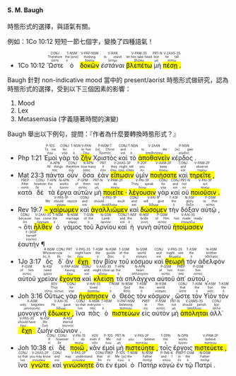 
#### S. M. Baugh
時態形式的選擇，與語氣有關。

例如：1Co 10:12 短短一節七個字，變換了四種語氣！
- <rt>1Co 10:12</rt> <RUBY><ruby><ruby>Ὥστε<rt>ὥστε</rt></ruby><rt>Therefore</rt></ruby><rt>CONJ</rt></RUBY> <RUBY><ruby><ruby>ὁ<rt>ὁ</rt></ruby><rt>the [one]</rt></ruby><rt>T-NSM</rt></RUBY> <RUBY><ruby><ruby><mark class='ptc'>δοκῶν</mark><rt>δοκέω</rt></ruby><rt>thinking</rt></ruby><rt>V-PAP-NSM</rt></RUBY> <RUBY><ruby><ruby><em>ἑστάναι</em><rt>ἵστημι</rt></ruby><rt>to stand</rt></ruby><rt>V-RAN</rt></RUBY> <RUBY><ruby><ruby><mark class='verb'>βλεπέτω</mark><rt>βλέπω</rt></ruby><rt>let him take heed</rt></ruby><rt>V-PAM-3S</rt></RUBY> <RUBY><ruby><ruby>μὴ<rt>μή</rt></ruby><rt>lest</rt></ruby><rt>PRT-N</rt></RUBY> <RUBY><ruby><ruby><mark class='verb'>πέσῃ .</mark><rt>πίπτω</rt></ruby><rt>he fall</rt></ruby><rt>V-2AAS-3S</rt></RUBY> 

Baugh 針對 non-indicative mood 當中的 present/aorist 時態形式做研究，認為時態形式的選擇，受到以下三個因素的影響：
1) Mood
2) Lex
3) Metasemasia (字義隨著時間的演變)

Baugh 舉出以下例句，提問：『作者為什麼要轉換時態形式？』
- <rt>Php 1:21</rt> <RUBY><ruby><ruby>Ἐμοὶ<rt>ἐγώ</rt></ruby><rt>To me</rt></ruby><rt>P-1DS</rt></RUBY> <RUBY><ruby><ruby>γὰρ<rt>γάρ</rt></ruby><rt>for</rt></ruby><rt>CONJ</rt></RUBY> <RUBY><ruby><ruby>τὸ<rt>ὁ</rt></ruby><rt>-</rt></ruby><rt>T-NSN</rt></RUBY> <RUBY><ruby><ruby><mark class='inf'>ζῆν</mark><rt>ζάω</rt></ruby><rt>to live</rt></ruby><rt>V-PAN</rt></RUBY> <RUBY><ruby><ruby>Χριστὸς<rt>Χριστός</rt></ruby><rt>[is] Christ</rt></ruby><rt>P-NSM-T</rt></RUBY> <RUBY><ruby><ruby>καὶ<rt>καί</rt></ruby><rt>and</rt></ruby><rt>CONJ</rt></RUBY> <RUBY><ruby><ruby>τὸ<rt>ὁ</rt></ruby><rt>-</rt></ruby><rt>T-NSN</rt></RUBY> <RUBY><ruby><ruby><mark class='inf'>ἀποθανεῖν</mark><rt>ἀποθνήσκω</rt></ruby><rt>to die</rt></ruby><rt>V-2AAN</rt></RUBY> <RUBY><ruby><ruby>κέρδος .<rt>κέρδος</rt></ruby><rt>[is] gain</rt></ruby><rt>P-NSN</rt></RUBY> 
- <rt>Mat 23:3</rt> <RUBY><ruby><ruby>πάντα<rt>πᾶς</rt></ruby><rt>All things</rt></ruby><rt>A-APN</rt></RUBY> <RUBY><ruby><ruby>οὖν<rt>οὖν</rt></ruby><rt>therefore</rt></ruby><rt>CONJ</rt></RUBY> <RUBY><ruby><ruby>ὅσα<rt>ὅσος</rt></ruby><rt>how many</rt></ruby><rt>K-APN</rt></RUBY> <RUBY><ruby><ruby>ἐὰν<rt>ἐάν</rt></ruby><rt>if</rt></ruby><rt>PRT</rt></RUBY> <RUBY><ruby><ruby><mark class='verb'>εἴπωσιν</mark><rt>ἔπω, ἐρῶ, εἶπον</rt></ruby><rt>they might tell</rt></ruby><rt>V-2AAS-3P</rt></RUBY> <RUBY><ruby><ruby>ὑμῖν<rt>σύ</rt></ruby><rt>you</rt></ruby><rt>P-2DP</rt></RUBY> <RUBY><ruby><ruby><mark class='verb'>ποιήσατε</mark><rt>ποιέω</rt></ruby><rt>keep</rt></ruby><rt>V-AAM-2P</rt></RUBY> <RUBY><ruby><ruby>καὶ<rt>καί</rt></ruby><rt>and</rt></ruby><rt>CONJ</rt></RUBY> <RUBY><ruby><ruby><mark class='verb'>τηρεῖτε ,</mark><rt>τηρέω</rt></ruby><rt>observe</rt></ruby><rt>V-PAM-2P</rt></RUBY> <RUBY><ruby><ruby>κατὰ<rt>κατά</rt></ruby><rt>After</rt></ruby><rt>PREP</rt></RUBY> <RUBY><ruby><ruby>δὲ<rt>δέ</rt></ruby><rt>however</rt></ruby><rt>CONJ</rt></RUBY> <RUBY><ruby><ruby>τὰ<rt>ὁ</rt></ruby><rt>the</rt></ruby><rt>T-APN</rt></RUBY> <RUBY><ruby><ruby>ἔργα<rt>ἔργον</rt></ruby><rt>works</rt></ruby><rt>N-APN</rt></RUBY> <RUBY><ruby><ruby>αὐτῶν<rt>αὐτός</rt></ruby><rt>of them</rt></ruby><rt>P-GPM</rt></RUBY> <RUBY><ruby><ruby>μὴ<rt>μή</rt></ruby><rt>not</rt></ruby><rt>PRT-N</rt></RUBY> <RUBY><ruby><ruby><mark class='verb'>ποιεῖτε ·</mark><rt>ποιέω</rt></ruby><rt>do</rt></ruby><rt>V-PAM-2P</rt></RUBY> <RUBY><ruby><ruby><mark class='verb'>λέγουσιν</mark><rt>λέγω</rt></ruby><rt>They speak</rt></ruby><rt>V-PAI-3P</rt></RUBY> <RUBY><ruby><ruby>γὰρ<rt>γάρ</rt></ruby><rt>for</rt></ruby><rt>CONJ</rt></RUBY> <RUBY><ruby><ruby>καὶ<rt>καί</rt></ruby><rt>and</rt></ruby><rt>CONJ</rt></RUBY> <RUBY><ruby><ruby>οὐ<rt>οὐ</rt></ruby><rt>not</rt></ruby><rt>PRT-N</rt></RUBY> <RUBY><ruby><ruby><mark class='verb'>ποιοῦσιν .</mark><rt>ποιέω</rt></ruby><rt>act</rt></ruby><rt>V-PAI-3P</rt></RUBY> 
- <rt>Rev 19:7</rt> <RUBY><ruby><ruby><mark class='verb'>¬ χαίρωμεν</mark><rt>χαίρω</rt></ruby><rt>We should rejoice</rt></ruby><rt>V-PAS-1P</rt></RUBY> <RUBY><ruby><ruby>καὶ<rt>καί</rt></ruby><rt>and</rt></ruby><rt>CONJ</rt></RUBY> <RUBY><ruby><ruby><mark class='verb'>ἀγαλλιῶμεν</mark><rt>ἀγαλλιάω</rt></ruby><rt>should exult</rt></ruby><rt>V-PAS-1P</rt></RUBY> <RUBY><ruby><ruby>καὶ<rt>καί</rt></ruby><rt>and</rt></ruby><rt>CONJ</rt></RUBY> <RUBY><ruby><ruby><mark class='verb'>δώσομεν</mark><rt>δίδωμι</rt></ruby><rt>will give</rt></ruby><rt>V-FAI-1P</rt></RUBY> <RUBY><ruby><ruby>τὴν<rt>ὁ</rt></ruby><rt>the</rt></ruby><rt>T-ASF</rt></RUBY> <RUBY><ruby><ruby>δόξαν<rt>δόξα</rt></ruby><rt>glory</rt></ruby><rt>N-ASF</rt></RUBY> <RUBY><ruby><ruby>αὐτῷ ,<rt>αὐτός</rt></ruby><rt>to Him</rt></ruby><rt>P-DSM</rt></RUBY></br> <RUBY><ruby><ruby>¬ ὅτι<rt>ὅτι</rt></ruby><rt>because</rt></ruby><rt>CONJ</rt></RUBY> <RUBY><ruby><ruby><mark class='verb'>ἦλθεν</mark><rt>ἔρχομαι</rt></ruby><rt>has come</rt></ruby><rt>V-2AAI-3S</rt></RUBY> <RUBY><ruby><ruby>ὁ<rt>ὁ</rt></ruby><rt>the</rt></ruby><rt>T-NSM</rt></RUBY> <RUBY><ruby><ruby>γάμος<rt>γάμος</rt></ruby><rt>marriage</rt></ruby><rt>N-NSM</rt></RUBY> <RUBY><ruby><ruby>τοῦ<rt>ὁ</rt></ruby><rt>of the</rt></ruby><rt>T-GSN</rt></RUBY> <RUBY><ruby><ruby>Ἀρνίου<rt>ἀρνίον</rt></ruby><rt>Lamb</rt></ruby><rt>N-GSN</rt></RUBY> <RUBY><ruby><ruby>καὶ<rt>καί</rt></ruby><rt>and</rt></ruby><rt>CONJ</rt></RUBY> <RUBY><ruby><ruby>ἡ<rt>ὁ</rt></ruby><rt>the</rt></ruby><rt>T-NSF</rt></RUBY> <RUBY><ruby><ruby>γυνὴ<rt>γυνή</rt></ruby><rt>bride</rt></ruby><rt>N-NSF</rt></RUBY> <RUBY><ruby><ruby>αὐτοῦ<rt>αὐτός</rt></ruby><rt>of Him</rt></ruby><rt>P-GSM</rt></RUBY> <RUBY><ruby><ruby><mark class='verb'>ἡτοίμασεν</mark><rt>ἑτοιμάζω</rt></ruby><rt>has made ready</rt></ruby><rt>V-AAI-3S</rt></RUBY> <RUBY><ruby><ruby>ἑαυτήν ¶<rt>ἑαυτοῦ</rt></ruby><rt>herself</rt></ruby><rt>F-3ASF</rt></RUBY>
- <rt>1Jo 3:17</rt> <RUBY><ruby><ruby>ὃς<rt>ὅς, ἥ</rt></ruby><rt>Whoever</rt></ruby><rt>R-NSM</rt></RUBY> <RUBY><ruby><ruby>δ᾽<rt>δέ</rt></ruby><rt>now</rt></ruby><rt>CONJ</rt></RUBY> <RUBY><ruby><ruby>ἂν<rt>ἄν</rt></ruby><rt>-</rt></ruby><rt>PRT</rt></RUBY> <RUBY><ruby><ruby><mark class='verb'>ἔχῃ</mark><rt>ἔχω</rt></ruby><rt>might have</rt></ruby><rt>V-PAS-3S</rt></RUBY> <RUBY><ruby><ruby>τὸν<rt>ὁ</rt></ruby><rt>the</rt></ruby><rt>T-ASM</rt></RUBY> <RUBY><ruby><ruby>βίον<rt>βίος</rt></ruby><rt>goods</rt></ruby><rt>N-ASM</rt></RUBY> <RUBY><ruby><ruby>τοῦ<rt>ὁ</rt></ruby><rt>of the</rt></ruby><rt>T-GSM</rt></RUBY> <RUBY><ruby><ruby>κόσμου<rt>κόσμος</rt></ruby><rt>world</rt></ruby><rt>N-GSM</rt></RUBY> <RUBY><ruby><ruby>καὶ<rt>καί</rt></ruby><rt>and</rt></ruby><rt>CONJ</rt></RUBY> <RUBY><ruby><ruby><mark class='verb'>θεωρῇ</mark><rt>θεωρέω</rt></ruby><rt>might see</rt></ruby><rt>V-PAS-3S</rt></RUBY> <RUBY><ruby><ruby>τὸν<rt>ὁ</rt></ruby><rt>the</rt></ruby><rt>T-ASM</rt></RUBY> <RUBY><ruby><ruby>ἀδελφὸν<rt>ἀδελφός</rt></ruby><rt>brother</rt></ruby><rt>N-ASM</rt></RUBY> <RUBY><ruby><ruby>αὐτοῦ<rt>αὐτός</rt></ruby><rt>of him</rt></ruby><rt>P-GSM</rt></RUBY> <RUBY><ruby><ruby>χρείαν<rt>χρεία</rt></ruby><rt>need</rt></ruby><rt>N-ASF</rt></RUBY> <RUBY><ruby><ruby><mark class='ptc'>ἔχοντα</mark><rt>ἔχω</rt></ruby><rt>having</rt></ruby><rt>V-PAP-ASM</rt></RUBY> <RUBY><ruby><ruby>καὶ<rt>καί</rt></ruby><rt>and</rt></ruby><rt>CONJ</rt></RUBY> <RUBY><ruby><ruby><mark class='verb'>κλείσῃ</mark><rt>κλείω</rt></ruby><rt>might close up</rt></ruby><rt>V-AAS-3S</rt></RUBY> <RUBY><ruby><ruby>τὰ<rt>ὁ</rt></ruby><rt>the</rt></ruby><rt>T-APN</rt></RUBY> <RUBY><ruby><ruby>σπλάγχνα<rt>σπλάγχνον</rt></ruby><rt>heart</rt></ruby><rt>N-APN</rt></RUBY> <RUBY><ruby><ruby>αὐτοῦ<rt>αὐτός</rt></ruby><rt>of him</rt></ruby><rt>P-GSM</rt></RUBY> <RUBY><ruby><ruby>ἀπ᾽<rt>ἀπό</rt></ruby><rt>from</rt></ruby><rt>PREP</rt></RUBY> <RUBY><ruby><ruby>αὐτοῦ ,<rt>αὐτός</rt></ruby><rt>him</rt></ruby><rt>P-GSM</rt></RUBY> 
- <rt>Joh 3:16</rt> <RUBY><ruby><ruby>Οὕτως<rt>οὕτω, οὕτως</rt></ruby><rt>Thus</rt></ruby><rt>ADV</rt></RUBY> <RUBY><ruby><ruby>γὰρ<rt>γάρ</rt></ruby><rt>for</rt></ruby><rt>CONJ</rt></RUBY> <RUBY><ruby><ruby><mark class='verb'>ἠγάπησεν</mark><rt>ἀγαπάω</rt></ruby><rt>loved</rt></ruby><rt>V-AAI-3S</rt></RUBY> <RUBY><ruby><ruby>ὁ<rt>ὁ</rt></ruby><rt>-</rt></ruby><rt>T-NSM</rt></RUBY> <RUBY><ruby><ruby>Θεὸς<rt>θεός</rt></ruby><rt>God</rt></ruby><rt>N-NSM</rt></RUBY> <RUBY><ruby><ruby>τὸν<rt>ὁ</rt></ruby><rt>the</rt></ruby><rt>T-ASM</rt></RUBY> <RUBY><ruby><ruby>κόσμον ,<rt>κόσμος</rt></ruby><rt>world</rt></ruby><rt>N-ASM</rt></RUBY> <RUBY><ruby><ruby>ὥστε<rt>ὥστε</rt></ruby><rt>that</rt></ruby><rt>CONJ</rt></RUBY> <RUBY><ruby><ruby>τὸν<rt>ὁ</rt></ruby><rt>the</rt></ruby><rt>T-ASM</rt></RUBY> <RUBY><ruby><ruby>Υἱὸν<rt>υἱός</rt></ruby><rt>Son</rt></ruby><rt>N-ASM</rt></RUBY> <RUBY><ruby><ruby>τὸν<rt>ὁ</rt></ruby><rt>the</rt></ruby><rt>T-ASM</rt></RUBY> <RUBY><ruby><ruby>μονογενῆ<rt>μονογενής</rt></ruby><rt>only begotten</rt></ruby><rt>A-ASM</rt></RUBY> <RUBY><ruby><ruby><mark class='verb'>ἔδωκεν ,</mark><rt>δίδωμι</rt></ruby><rt>He gave</rt></ruby><rt>V-AAI-3S</rt></RUBY> <RUBY><ruby><ruby>ἵνα<rt>ἵνα</rt></ruby><rt>so that</rt></ruby><rt>CONJ</rt></RUBY> <RUBY><ruby><ruby>πᾶς<rt>πᾶς</rt></ruby><rt>everyone</rt></ruby><rt>A-NSM</rt></RUBY> <RUBY><ruby><ruby>ὁ<rt>ὁ</rt></ruby><rt>-</rt></ruby><rt>T-NSM</rt></RUBY> <RUBY><ruby><ruby><mark class='ptc'>πιστεύων</mark><rt>πιστεύω</rt></ruby><rt>believing</rt></ruby><rt>V-PAP-NSM</rt></RUBY> <RUBY><ruby><ruby>εἰς<rt>εἰς</rt></ruby><rt>in</rt></ruby><rt>PREP</rt></RUBY> <RUBY><ruby><ruby>αὐτὸν<rt>αὐτός</rt></ruby><rt>Him</rt></ruby><rt>P-ASM</rt></RUBY> <RUBY><ruby><ruby>μὴ<rt>μή</rt></ruby><rt>not</rt></ruby><rt>PRT-N</rt></RUBY> <RUBY><ruby><ruby><mark class='verb'>ἀπόληται</mark><rt>ἀπολλύω</rt></ruby><rt>should perish</rt></ruby><rt>V-2AMS-3S</rt></RUBY> <RUBY><ruby><ruby>ἀλλ᾽<rt>ἀλλά</rt></ruby><rt>but</rt></ruby><rt>CONJ</rt></RUBY> <RUBY><ruby><ruby><mark class='verb'>ἔχῃ</mark><rt>ἔχω</rt></ruby><rt>should have</rt></ruby><rt>V-PAS-3S</rt></RUBY> <RUBY><ruby><ruby>ζωὴν<rt>ζωή</rt></ruby><rt>life</rt></ruby><rt>N-ASF</rt></RUBY> <RUBY><ruby><ruby>αἰώνιον .<rt>αἰώνιος</rt></ruby><rt>eternal</rt></ruby><rt>A-ASF</rt></RUBY> 
- <rt>Joh 10:38</rt> <RUBY><ruby><ruby>εἰ<rt>εἰ</rt></ruby><rt>If</rt></ruby><rt>CONJ</rt></RUBY> <RUBY><ruby><ruby>δὲ<rt>δέ</rt></ruby><rt>however</rt></ruby><rt>CONJ</rt></RUBY> <RUBY><ruby><ruby><mark class='verb'>ποιῶ ,</mark><rt>ποιέω</rt></ruby><rt>I do</rt></ruby><rt>V-PAI-1S</rt></RUBY> <RUBY><ruby><ruby>κἂν<rt>κἄν</rt></ruby><rt>even if</rt></ruby><rt>ADV</rt></RUBY> <RUBY><ruby><ruby>ἐμοὶ<rt>ἐγώ</rt></ruby><rt>Me</rt></ruby><rt>P-1DS</rt></RUBY> <RUBY><ruby><ruby>μὴ<rt>μή</rt></ruby><rt>not</rt></ruby><rt>PRT-N</rt></RUBY> <RUBY><ruby><ruby><mark class='verb'>πιστεύητε ,</mark><rt>πιστεύω</rt></ruby><rt>you believe</rt></ruby><rt>V-PAS-2P</rt></RUBY> <RUBY><ruby><ruby>τοῖς<rt>ὁ</rt></ruby><rt>the</rt></ruby><rt>T-DPN</rt></RUBY> <RUBY><ruby><ruby>ἔργοις<rt>ἔργον</rt></ruby><rt>works</rt></ruby><rt>N-DPN</rt></RUBY> <RUBY><ruby><ruby><mark class='verb'>πιστεύετε ,</mark><rt>πιστεύω</rt></ruby><rt>believe</rt></ruby><rt>V-PAM-2P</rt></RUBY> <RUBY><ruby><ruby>ἵνα<rt>ἵνα</rt></ruby><rt>so that</rt></ruby><rt>CONJ</rt></RUBY> <RUBY><ruby><ruby><mark class='verb'>γνῶτε</mark><rt>γινώσκω</rt></ruby><rt>you may know</rt></ruby><rt>V-2AAS-2P</rt></RUBY> <RUBY><ruby><ruby>καὶ<rt>καί</rt></ruby><rt>and</rt></ruby><rt>CONJ</rt></RUBY> <RUBY><ruby><ruby><mark class='verb'>γινώσκητε</mark><rt>γινώσκω</rt></ruby><rt>may understand</rt></ruby><rt>V-PAS-2P</rt></RUBY> <RUBY><ruby><ruby>ὅτι<rt>ὅτι</rt></ruby><rt>that</rt></ruby><rt>CONJ</rt></RUBY> <RUBY><ruby><ruby>ἐν<rt>ἐν</rt></ruby><rt>in</rt></ruby><rt>PREP</rt></RUBY> <RUBY><ruby><ruby>ἐμοὶ<rt>ἐγώ</rt></ruby><rt>Me [is]</rt></ruby><rt>P-1DS</rt></RUBY> <RUBY><ruby><ruby>ὁ<rt>ὁ</rt></ruby><rt>the</rt></ruby><rt>T-NSM</rt></RUBY> <RUBY><ruby><ruby>Πατὴρ<rt>πατήρ</rt></ruby><rt>Father</rt></ruby><rt>N-NSM</rt></RUBY> <RUBY><ruby><ruby>κἀγὼ<rt>κἀγώ</rt></ruby><rt>and I</rt></ruby><rt>P-1NS-K</rt></RUBY> <RUBY><ruby><ruby>ἐν<rt>ἐν</rt></ruby><rt>in</rt></ruby><rt>PREP</rt></RUBY> <RUBY><ruby><ruby>τῷ<rt>ὁ</rt></ruby><rt>the</rt></ruby><rt>T-DSM</rt></RUBY> <RUBY><ruby><ruby>Πατρί .<rt>πατήρ</rt></ruby><rt>Father</rt></ruby><rt>N-DSM</rt></RUBY> 